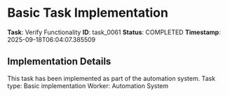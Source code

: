 # Basic Task Implementation

**Task**: Verify Functionality
**ID**: task_0061
**Status**: COMPLETED
**Timestamp**: 2025-09-18T06:04:07.385509

## Implementation Details

This task has been implemented as part of the automation system.
Task type: Basic implementation
Worker: Automation System
